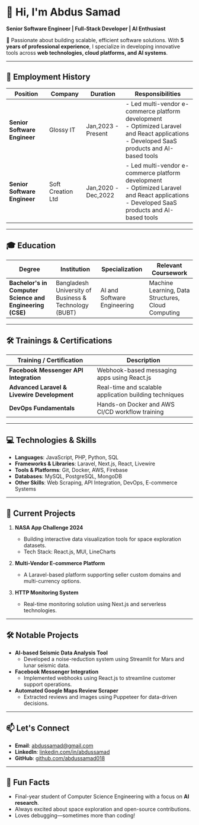 # 👋 Hi, I'm Abdus Samad  
**Senior Software Engineer | Full-Stack Developer | AI Enthusiast**  

🚀 Passionate about building scalable, efficient software solutions. With **5 years of professional experience**, I specialize in developing innovative tools across **web technologies, cloud platforms, and AI systems**.  

---

## 💼 Employment History  

| Position                  | Company     | Duration | Responsibilities |
|---------------------------|-------------|----------|------------------|
| **Senior Software Engineer** | Glossy IT | Jan,2023 - Present  | - Led multi-vendor e-commerce platform development<br>- Optimized Laravel and React applications<br>- Developed SaaS products and AI-based tools |
| **Senior Software Engineer** | Soft Creation Ltd | Jan,2020 -Dec,2022   | - Led multi-vendor e-commerce platform development<br>- Optimized Laravel and React applications<br>- Developed SaaS products and AI-based tools |

---

## 🎓 Education  

| Degree                                | Institution                                  | Specialization          | Relevant Coursework |
|---------------------------------------|----------------------------------------------|-------------------------|---------------------|
| **Bachelor's in Computer Science and Engineering (CSE)** | Bangladesh University of Business & Technology (BUBT) | AI and Software Engineering | Machine Learning, Data Structures, Cloud Computing |

---

## 🛠️ Trainings & Certifications  

| Training / Certification             | Description                                            |
|--------------------------------------|--------------------------------------------------------|
| **Facebook Messenger API Integration** | Webhook-based messaging apps using React.js            |
| **Advanced Laravel & Livewire Development** | Real-time and scalable application building techniques |
| **DevOps Fundamentals**               | Hands-on Docker and AWS CI/CD workflow training        |

---

## 💻 Technologies & Skills  
- **Languages**: JavaScript, PHP, Python, SQL  
- **Frameworks & Libraries**: Laravel, Next.js, React, Livewire  
- **Tools & Platforms**: Git, Docker, AWS, Firebase  
- **Databases**: MySQL, PostgreSQL, MongoDB  
- **Other Skills**: Web Scraping, API Integration, DevOps, E-commerce Systems  

---

## 🌌 Current Projects  
1. **NASA App Challenge 2024**  
   - Building interactive data visualization tools for space exploration datasets.  
   - Tech Stack: React.js, MUI, LineCharts  

2. **Multi-Vendor E-commerce Platform**  
   - A Laravel-based platform supporting seller custom domains and multi-currency options.  

3. **HTTP Monitoring System**  
   - Real-time monitoring solution using Next.js and serverless technologies.  

---

## 🛠️ Notable Projects  
- **AI-based Seismic Data Analysis Tool**  
   - Developed a noise-reduction system using Streamlit for Mars and lunar seismic data.  
- **Facebook Messenger Integration**  
   - Implemented webhooks using React.js to streamline customer support operations.  
- **Automated Google Maps Review Scraper**  
   - Extracted reviews and images using Puppeteer for data-driven decisions.  

---

## 📫 Let's Connect  
- **Email**: abdussamad@gmail.com  
- **LinkedIn**: [linkedin.com/in/abdussamad](#)  
- **GitHub**: [github.com/abdussamad018](#)  

---

## 🎯 Fun Facts  
- Final-year student of Computer Science Engineering with a focus on **AI research**.  
- Always excited about space exploration and open-source contributions.  
- Loves debugging—sometimes more than coding!  
